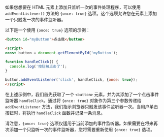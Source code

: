 如果您想要在 HTML 元素上添加只监听一次的事件处理程序，可以使用 `addEventListener()` 方法的 `{once: true}` 选项。这个选项允许您在元素上添加一个只触发一次的事件监听器。

以下是一个使用 `{once: true}` 选项的示例：

```html
<button id="myButton">点击我</button>

<script>
const button = document.getElementById('myButton');

function handleClick() {
  console.log('按钮被点击了');
}

button.addEventListener('click', handleClick, {once: true});
</script>
```

在上述示例中，我们首先获取了一个 `<button>` 元素，并为其添加了一个点击事件监听器 `handleClick`。通过将 `{once: true}` 对象作为第三个参数传递给 `addEventListener` 方法，我们指示浏览器只触发该事件监听器一次。当用户单击按钮时，将执行 `handleClick` 函数并记录一条消息。

请注意，`{once: true}` 选项仅适用于当前添加的事件监听器。如果需要在将来再次添加一个只监听一次的事件监听器，您将需要重新使用 `{once: true}` 选项。
